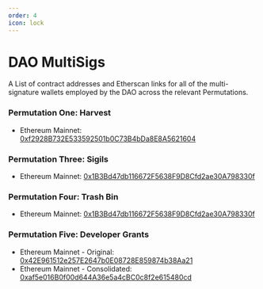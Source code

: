 ```yaml
---
order: 4
icon: lock
---
```


# DAO MultiSigs

A List of contract addresses and Etherscan links for all of the multi-signature wallets employed by the DAO across the relevant Permutations.

### Permutation One: Harvest

- Ethereum Mainnet: [0xf2928B732E533592501b0C73B4bDa8E8A5621604](https://etherscan.io/address/0xf2928B732E533592501b0C73B4bDa8E8A5621604)

### Permutation Three: Sigils

- Ethereum Mainnet: [0x1B3Bd47db116672F5638F9D8Cfd2ae30A798330f](https://etherscan.io/address/0x1b3bd47db116672f5638f9d8cfd2ae30a798330f)

### Permutation Four: Trash Bin

- Ethereum Mainnet: [0x1B3Bd47db116672F5638F9D8Cfd2ae30A798330f](https://etherscan.io/address/0xda6d27fdf14547405319bA3c691876E283Ae062f)

### Permutation Five: Developer Grants

- Ethereum Mainnet - Original: [0x42E961512e257E2647b0E08728E859874b38Aa21](https://etherscan.io/address/0x42E961512e257E2647b0E08728E859874b38Aa21)
- Ethereum Mainnet - Consolidated: [0xaf5e016B0f00d644A36e5a4cBC0c8f2e615480cd](https://etherscan.io/address/0xaf5e016B0f00d644A36e5a4cBC0c8f2e615480cd)